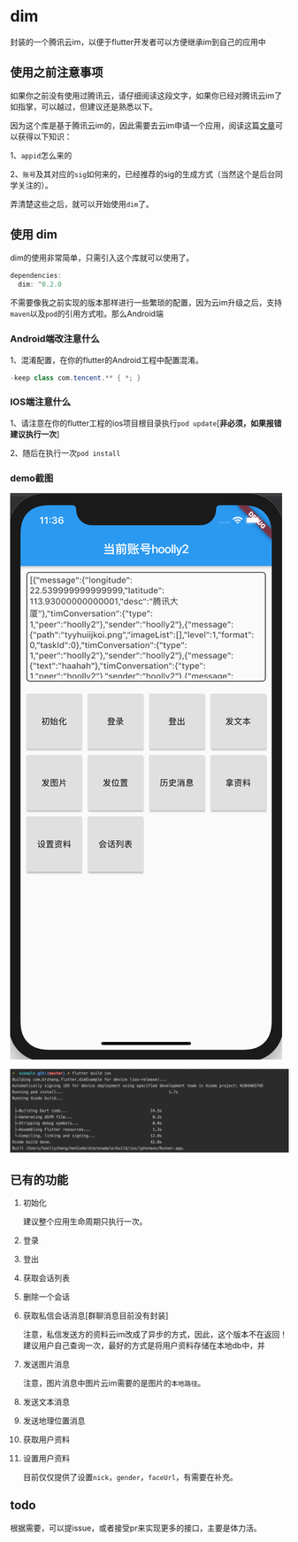 # dim

封装的一个腾讯云im，以便于flutter开发者可以方便继承im到自己的应用中

## 使用之前注意事项

如果你之前没有使用过腾讯云，请仔细阅读这段文字，如果你已经对腾讯云im了如指掌，可以越过，但建议还是熟悉以下。

因为这个库是基于腾讯云im的，因此需要去云im申请一个应用，阅读这篇[文章](https://github.com/tencentyun/TIMSDK/tree/master/Android)可以获得以下知识：

1、`appid`怎么来的

2、`账号`及其对应的`sig`如何来的，已经推荐的sig的生成方式（当然这个是后台同学关注的）。

弄清楚这些之后，就可以开始使用`dim`了。

## 使用 dim
dim的使用非常简单，只需引入这个库就可以使用了。

```dart
dependencies:
  dim: ^0.2.0
```

不需要像我之前实现的版本那样进行一些繁琐的配置，因为云im升级之后，支持`maven`以及`pod`的引用方式啦。那么Android端


### Android端改注意什么

1、混淆配置，在你的flutter的Android工程中配置混淆。

```java
-keep class com.tencent.** { *; }
```

### IOS端注意什么

1、请注意在你的flutter工程的ios项目根目录执行`pod update`[**非必须，如果报错建议执行一次**]

2、随后在执行一次`pod install`


### demo截图

![截图](https://raw.githubusercontent.com/bravekingzhang/pic_go/master/20190603113634.png)


![构建](https://raw.githubusercontent.com/bravekingzhang/pic_go/master/20190603113619.png)


## 已有的功能

1. 初始化

    建议整个应用生命周期只执行一次。
2. 登录
3. 登出
4. 获取会话列表
5. 删除一个会话
6. 获取私信会话消息[群聊消息目前没有封装]

    注意，私信发送方的资料云im改成了异步的方式，因此，这个版本不在返回！
    建议用户自己查询一次，最好的方式是将用户资料存储在本地db中，并
7. 发送图片消息
    
      注意，图片消息中图片云im需要的是图片的`本地路径`。
8. 发送文本消息
9. 发送地理位置消息
10. 获取用户资料
11. 设置用户资料

    目前仅仅提供了设置`nick`，`gender`，`faceUrl`，有需要在补充。
    
## todo

根据需要，可以提issue，或者接受pr来实现更多的接口，主要是体力活。